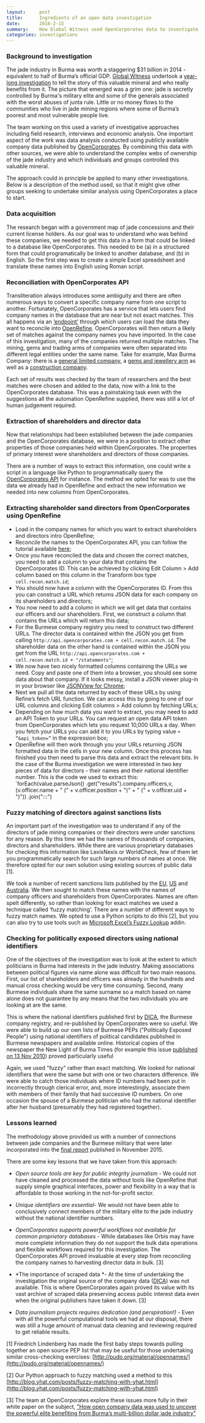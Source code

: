 ```yaml
---
layout:     post
title:      Ingredients of an open data investigation
date:       2016-2-15
summary:	How Global Witness used OpenCorporates data to investigate corruption in the Burmese jade industry
categories: investigations
---
```


### Background to investigation

The jade industry in Burma was worth a staggering $31 billion in 2014 - equivalent to half of Burma’s official GDP. [Global Witness](https://globalwitness.org) undertook a [year-long investigation](https://www.globalwitness.org/en-gb/campaigns/oil-gas-and-mining/myanmarjade/) to tell the story of this valuable mineral and who really benefits from it. The picture that emerged was a grim one: jade is secretly controlled by Burma's military elite and some of the generals associated with the worst abuses of junta rule. Little or no money flows to the communities who live in jade mining regions where some of Burma’s poorest and most vulnerable people live.

The team working on this used a variety of investigative approaches including field research, interviews and economic analysis.  One important aspect of the work was data analysis conducted using publicly available company data published by [OpenCorporates](https://opencorporates.com/). By combining this data with other sources, we were able to understand the complex webs of ownership of the jade industry and which individuals and groups controlled this valuable mineral.

The approach could in principle be applied to many other investigations. Below is a description of the method used, so that it might give other groups seeking to undertake similar analysis using OpenCorporates a place to start.

### Data acquisition

The research began with a government map of jade concessions and their current license holders. As our goal was to understand who was behind these companies, we needed to get this data in a form that could be linked to a database like OpenCorporates. This needed to be (a) in a structured form that could programatically be linked to another database, and (b) in English. So the first step was to create a simple Excel spreadsheet and translate these names into English using Roman script. 

### Reconciliation with OpenCorporates API

Transliteration always introduces some ambiguity and there are often numerous ways to convert a specific company name from one script to another. Fortunately, OpenCorporates has a service that lets users find company names in the database that are near but not exact matches. This all happens via an [‘endpoint’](https://api.opencorporates.com/documentation/Open-Refine-Reconciliation-API) through which users can load the data they want to reconcile into [OpenRefine](http://openrefine.org/). OpenCorporates will then return a likely set of matches against the company names you have imported. In the case of this investigation, many of the companies returned multiple matches. The mining, gems and trading arms of companies were often separated into different legal entities under the same name. Take for example, Max Burma Company: there is a [general limited company](https://opencorporates.com/companies/mm/733-1993-1994), a [gems and jewellery arm](https://opencorporates.com/companies/mm/903-2007-2008) as well as a [construction company](https://opencorporates.com/companies/mm/958-2005-2006). 

Each set of results was checked by the team of researchers and the best matches were chosen and added to the data, now with a link to the OpenCorporates database. This was a painstaking task even with the suggestions all the automation OpenRefine supplied, there was still a lot of human judgement required.

### Extraction of shareholders and director data

Now that relationships had been established between the jade companies and the OpenCorporates database, we were in a position to extract other properties of those companies held within OpenCorporates. The properties of primary interest were shareholders and directors of those companies.

There are a number of ways to extract this information, one could write a script in a language like Python to programmatically query the [OpenCorporates API](https://api.opencorporates.com/) for instance. The method we opted for was to use the data we already had in OpenRefine and extract the new information we needed into new columns from OpenCorporates.

### Extracting shareholder sand directors from OpenCorporates using OpenRefine

* Load in the company names for which you want to extract shareholders and directors intro OpenRefine;
* Reconcile the names to the OpenCorporates API, you can follow the tutorial available [here](https://api.opencorporates.com/documentation/Google-Refine-Reconciliation-API);
* Once you have reconciled the data and chosen the correct matches, you need to add a column to your data that contains the OpenCorporates ID. This can be achieved by clicking Edit Column > Add column based on this column in the Transform box type `cell.recon.match.id`;
* You should now have a column with the OpenCorporates ID. From this you can construct a URL which returns JSON data for each company on its shareholders and directors;
* You now need to add a column in which we will get data that contains our officers and our shareholders. First, we construct a column that contains the URLs which will return this data;
* For the Burmese company registry you need to construct two different URLs. The director data is contained within the JSON you get from calling `http://api.opencorporates.com + cell.recon.match.id`. The shareholder data on the other hand is contained within the JSON you get from the URL `http://api.opencorporates.com + cell.recon.match.id + "/statements"`;
* We now have two nicely formatted columns containing the URLs we need. Copy and paste one of them into a browser, you should see some data about that company. If it looks messy, install a JSON viewer plug-in in your browser like [JSONView for Chrome](https://chrome.google.com/webstore/detail/jsonview/chklaanhfefbnpoihckbnefhakgolnmc?hl=en);
* Next we pull all the data returned by each of these URLs by using Refine’s fetch URL function. We can access this by going to one of our URL columns and clicking Edit columns > Add column by fetching URLs;
* Depending on how much data you want to extract, you may need to add an API Token to your URLs. You can request an open data API token from OpenCorporates which lets you request 10,000 URLs a day. When you fetch your URLs you can add it to you URLs by typing value `+ “&api_token=”` in the expression box;
* OpenRefine will then work through you your URLs returning JSON formatted data in the cells in your new column. Once this process has finished you then need to parse this data and extract the relevant bits. In the case of the Burma investigation we were interested in two key pieces of data for directors - their names and their national identifier number. This is the code we used to extract this: 
	`forEach(value.parseJson()
	.get("results").company.officers,v,(v.officer.name + " (" + v.officer.position + ")" + " (" + v.officer.uid + ")"))
	.join(":::")

### Fuzzy matching of directors against sanctions lists

An important part of the investigation was to understand if any of the directors of jade mining companies or their directors were under sanctions for any reason. By this time we had the names of thousands of companies, directors and shareholders. While there are various proprietary databases for checking this information like LexisNexis or WorldCheck, few of them let you programmatically search for such large numbers of names at once. We therefore opted for our own solution using existing sources of public data [1].

We took a number of recent sanctions lists published by the [EU](http://eeas.europa.eu/cfsp/sanctions/consol-list/index_en.htm), [US](https://www.treasury.gov/resource-center/sanctions/Programs/Pages/Programs.aspx) and [Australia](http://dfat.gov.au/international-relations/security/sanctions/pages/consolidated-list.aspx). We then sought to match these names with the names of company officers and shareholders from OpenCorporates. Names are often spelt differently, so rather than looking for exact matches we used a technique called ‘fuzzy matching’.  There are a number of different ways to fuzzy match names. We opted to use a Python scripts to do this [2], but you can also try to use tools such as [Microsoft Excel’s Fuzzy Lookup](http://www.microsoft.com/en-gb/download/details.aspx?id=15011) addin.

### Checking for politically exposed directors using national identifiers

One of the objectives of the investigation was to look at the extent to which politicians in Burma had interests in the jade industry. Making associations between political figures via name alone was difficult for two main reasons. First, our list of shareholders and officers was already in the hundreds and manual cross checking would be very time consuming. Second, many Burmese individuals share the same surname so a match based on name alone does not guarantee by any means that the two individuals you are looking at are the same.

This is where the national identifiers published first by [DICA](http://dica.gov.mm.x-aas.net/), the Burmese company registry, and re-published by OpenCorporates were so useful. We were able to build up our own lists of Burmese PEPs ("Politically Exposed People") using national identifiers of political candidates published in Burmese newspapers and available online. Historical copies of the newspaper the New Light of Burma Times (for example this issue [published on 13 Nov 2010](https://www.globalwitness.org/en-gb/campaigns/oil-gas-and-mining/myanmarjade/)) proved particularly useful

Again, we used "fuzzy" rather than exact matching. We looked for national identifiers that were the same but with one or two characters difference. We were able to catch those individuals where ID numbers had been put in incorrectly through clerical error, and, more interestingly, associate them with members of their family that had successive ID numbers. On one occasion the spouse of a Burmese politician who had the national identifier after her husband (presumably they had registered together).

### Lessons learned

The methodology above provided us with a number of connections between jade companies and the Burmese military that were later incorporated into the [final report](https://www.globalwitness.org/en-gb/campaigns/oil-gas-and-mining/myanmarjade/) published in November 2015.

There are some key lessons that we have taken from this approach:

* *Open source tools are key for public integrity journalism* - We could not have cleaned and processed the data without tools like OpenRefine that supply simple graphical interfaces, power and flexibility in a way that is affordable to those working in the not-for-profit sector.

* *Unique identifiers are essential*- We would not have been able to conclusively connect members of the military elite to the jade industry without the national identifier numbers.

* *OpenCorporates supports powerful workflows not available for common proprietary databases* - While databases like Orbis may have more complete information they do not support the bulk data operations and flexible workflows required for this investigation. The OpenCorporates API proved invaluable at every step from reconciling the company names to harvesting director data in bulk. [3]

* *The importance of scraped data *- At the time of undertaking the investigation the original source of the company data ([DICA](http://dica.gov.mm.x-aas.net/)) was not available. This is where OpenCorporates again proved its value with its vast archive of scraped data preserving access public interest data even when the original publishers have taken it down. [3]

* *Data journalism projects requires dedication (and perspiration!)* - Even with all the powerful computational tools we had at our disposal, there was still a huge amount of manual data cleaning and reviewing required to get reliable results.

[1] Friedrich Lindenberg has made the first baby steps towards pulling together an open source PEP list that may be useful for those undertaking similar cross-checking exercises: [http://pudo.org/material/opennames/](http://pudo.org/material/opennames/)

[2] Our Python approach to fuzzy matching used a method to this [http://blog.yhat.com/posts/fuzzy-matching-with-yhat.html](http://blog.yhat.com/posts/fuzzy-matching-with-yhat.html)

[3] The team at OpenCorporates explore these issues more fully in their white paper on the subject, ["How open company data was used to uncover the powerful elite benefiting from Burma’s multi-billion dollar jade industry"](https://medium.com/@opencorporates/how-open-company-data-was-used-to-uncover-the-powerful-elite-benefiting-from-myanmar-s-multi-1ef35f88d6bd#.ygcs3g3i9)

